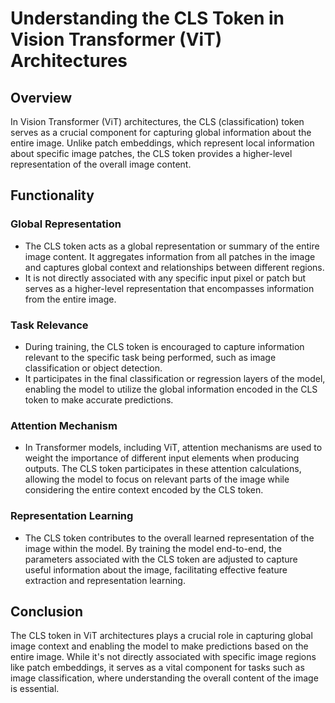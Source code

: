 # Understanding the CLS Token in Vision Transformer (ViT) Architectures

## Overview
In Vision Transformer (ViT) architectures, the CLS (classification) token serves as a crucial component for capturing global information about the entire image. Unlike patch embeddings, which represent local information about specific image patches, the CLS token provides a higher-level representation of the overall image content.

## Functionality
### Global Representation
- The CLS token acts as a global representation or summary of the entire image content. It aggregates information from all patches in the image and captures global context and relationships between different regions.
- It is not directly associated with any specific input pixel or patch but serves as a higher-level representation that encompasses information from the entire image.

### Task Relevance
- During training, the CLS token is encouraged to capture information relevant to the specific task being performed, such as image classification or object detection.
- It participates in the final classification or regression layers of the model, enabling the model to utilize the global information encoded in the CLS token to make accurate predictions.

### Attention Mechanism
- In Transformer models, including ViT, attention mechanisms are used to weight the importance of different input elements when producing outputs. The CLS token participates in these attention calculations, allowing the model to focus on relevant parts of the image while considering the entire context encoded by the CLS token.

### Representation Learning
- The CLS token contributes to the overall learned representation of the image within the model. By training the model end-to-end, the parameters associated with the CLS token are adjusted to capture useful information about the image, facilitating effective feature extraction and representation learning.

## Conclusion
The CLS token in ViT architectures plays a crucial role in capturing global image context and enabling the model to make predictions based on the entire image. While it's not directly associated with specific image regions like patch embeddings, it serves as a vital component for tasks such as image classification, where understanding the overall content of the image is essential.
